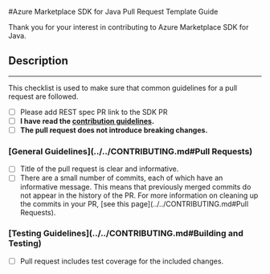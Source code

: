 <!-- DO NOT DELETE THIS TEMPLATE -->
#Azure Marketplace SDK for Java Pull Request Template Guide

Thank you for your interest in contributing to Azure Marketplace SDK for Java.

## Description
<!--
Please add an informative description that covers that changes made by the pull request.

If you are regenerating your SDK based off of an updated swagger spec, please add the link to the corresponding swagger spec pull request that has been merged in the https://github.com/Azure/azure-marketplace-openapi repository
-->

---

This checklist is used to make sure that common guidelines for a pull request are followed.
- [ ] Please add REST spec PR link to the SDK PR
- [ ] **I have read the [contribution guidelines](../../CONTRIBUTING.md).**
- [ ] **The pull request does not introduce breaking changes.**

### [General Guidelines](../../CONTRIBUTING.md#Pull Requests)
- [ ] Title of the pull request is clear and informative.
- [ ] There are a small number of commits, each of which have an informative message. This means that previously merged commits do not appear in the history of the PR. For more information on cleaning up the commits in your PR, [see this page](../../CONTRIBUTING.md#Pull Requests).

### [Testing Guidelines](../../CONTRIBUTING.md#Building and Testing)
- [ ] Pull request includes test coverage for the included changes.